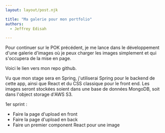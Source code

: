 ```yaml
---
layout: layout/post.njk

title: "Ma galerie pour mon portfolio"
authors:
  - Jeffrey Edisah

---
```


<!-- début résumé -->

Pour continuer sur le POK précédent, je me lance dans le développement d'une galerie d'images où je peux charger les images simplement et qui s'occupera de la mise en page.

<!-- fin résumé -->

Voici le lien vers mon repo github.

Vu que mon stage sera en Spring, j'utiliserai Spring pour le backend de cette app, ainsi que React et du CSS classique pour le front end. Les images seront stockées soient dans une base de données MongoDB, soit dans l'object storage d'AWS S3.

1er sprint :
- Faire la page d'upload en front
- Faire la page d'upload en back
- Faire un premier component React pour une image